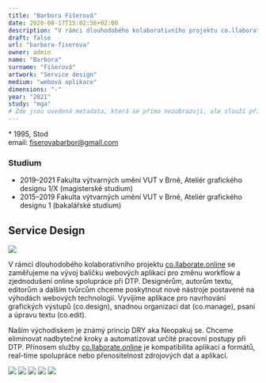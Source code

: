 ```yaml
---
title: "Barbora Fišerová"
date: 2020-08-17T15:02:56+02:00
description: "V rámci dlouhodobého kolaborativního projektu co.llaborate.online se zaměřujeme na vývoj balíčku webových aplikací pro změnu workflow a zjednodušení online spolupráce při DTP."
draft: false
url: "barbora-fiserova"
owner: admin
name: "Barbora"
surname: "Fišerová"
artwork: "Service design"
medium: "webová aplikace"
dimensions: "-"
year: "2021"
study: "mga"
# Zde jsou uvedená metadata, která se přímo nezobrazují, ale slouží při generování webu - tagů pro Facebook a Twitter, atd.
---
```


\* 1995, Stod  
email: fiserovabarbor@gmail.com

### Studium
* 2019–2021 Fakulta výtvarných umění VUT v Brně, Ateliér grafického designu 1/X (magisterské studium)
* 2015–2019 Fakulta výtvarných umění VUT v Brně, Ateliér grafického designu 1 (bakalářské studium)

## Service Design

![](/2021/fiserova/1.jpg)

V rámci dlouhodobého kolaborativního projektu [co.llaborate.online](https://co.llaborate.online) se zaměřujeme na vývoj balíčku webových aplikací pro změnu workflow a zjednodušení online spolupráce při DTP.
Designérům, autorům textu, editorům a dalším tvůrcům chceme poskytnout nové nástroje postavené na výhodách webových technologií.
Vyvíjíme aplikace pro navrhování grafických výstupů (co.design), snadnou organizaci dat (co.manage), psaní a úpravu textu (co.edit).

Naším východiskem je známý princip DRY aka Neopakuj se.
Chceme eliminovat nadbytečné kroky a automatizovat určité pracovní postupy při DTP.
Přínosem služby [co.llaborate.online](https://co.llaborate.online) je kompatibilita aplikací a formátů, real-time spolupráce nebo přenositelnost zdrojových dat a aplikací.

![](/2021/fiserova/4.jpg)
![](/2021/fiserova/5.jpg)
![](/2021/fiserova/6.jpg)
![](/2021/fiserova/7.jpg)
![](/2021/fiserova/8.jpg)
